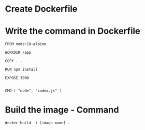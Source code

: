 # Create Dockerfile

# Write the command in Dockerfile
```
FROM node:18-alpine

WORKDIR /app

COPY . .

RUN npm install

EXPOSE 3000


CMD [ "node", "index.js" ]

```


# Build the image - Command

```
docker build -t [image-name] .

```


